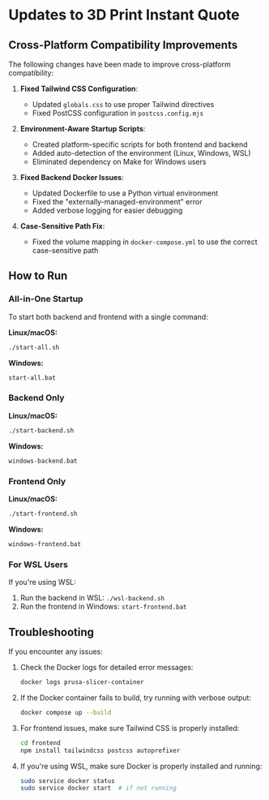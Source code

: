 # Updates to 3D Print Instant Quote

## Cross-Platform Compatibility Improvements

The following changes have been made to improve cross-platform compatibility:

1. **Fixed Tailwind CSS Configuration**:
   - Updated `globals.css` to use proper Tailwind directives
   - Fixed PostCSS configuration in `postcss.config.mjs`

2. **Environment-Aware Startup Scripts**:
   - Created platform-specific scripts for both frontend and backend
   - Added auto-detection of the environment (Linux, Windows, WSL)
   - Eliminated dependency on Make for Windows users

3. **Fixed Backend Docker Issues**:
   - Updated Dockerfile to use a Python virtual environment
   - Fixed the "externally-managed-environment" error
   - Added verbose logging for easier debugging

4. **Case-Sensitive Path Fix**:
   - Fixed the volume mapping in `docker-compose.yml` to use the correct case-sensitive path

## How to Run

### All-in-One Startup

To start both backend and frontend with a single command:

**Linux/macOS:**
```bash
./start-all.sh
```

**Windows:**
```
start-all.bat
```

### Backend Only

**Linux/macOS:**
```bash
./start-backend.sh
```

**Windows:**
```
windows-backend.bat
```

### Frontend Only

**Linux/macOS:**
```bash
./start-frontend.sh
```

**Windows:**
```
windows-frontend.bat
```

### For WSL Users

If you're using WSL:
1. Run the backend in WSL: `./wsl-backend.sh`
2. Run the frontend in Windows: `start-frontend.bat`

## Troubleshooting

If you encounter any issues:

1. Check the Docker logs for detailed error messages:
   ```bash
   docker logs prusa-slicer-container
   ```

2. If the Docker container fails to build, try running with verbose output:
   ```bash
   docker compose up --build
   ```

3. For frontend issues, make sure Tailwind CSS is properly installed:
   ```bash
   cd frontend
   npm install tailwindcss postcss autoprefixer
   ```

4. If you're using WSL, make sure Docker is properly installed and running:
   ```bash
   sudo service docker status
   sudo service docker start  # if not running
   ```
